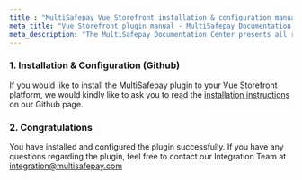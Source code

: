 ```yaml
---
title : "MultiSafepay Vue Storefront installation & configuration manual"
meta_title: "Vue Storefront plugin manual - MultiSafepay Documentation Center"
meta_description: "The MultiSafepay Documentation Center presents all relevant information about our Plugins and API. You can also find support pages for Payment Methods, Tools and General Questions as well as the contact details of our Support and Integration Teams."
---
```



### 1. Installation & Configuration (Github)

If you would like to install the MultiSafepay plugin to your Vue Storefront platform, we would kindly like to ask you to read the [installation instructions](https://github.com/MultiSafepay/vsf-payment-multisafepay) on our Github page.

### 2. Congratulations

You have installed and configured the plugin successfully. If you have any questions regarding the plugin, feel free to contact our Integration Team at <integration@multisafepay.com> 

